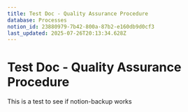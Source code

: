 ```yaml
---
title: Test Doc - Quality Assurance Procedure
database: Processes
notion_id: 23880979-7b42-800a-87b2-e160db9d0cf3
last_updated: 2025-07-26T20:13:34.628Z
---
```


# Test Doc - Quality Assurance Procedure


This is a test to see if notion-backup works

